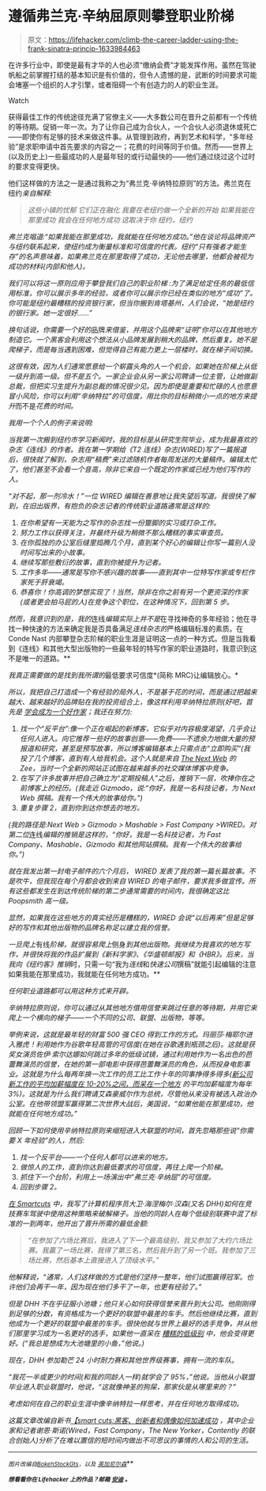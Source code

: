 # 遵循弗兰克·辛纳屈原则攀登职业阶梯

> 原文：<https://lifehacker.com/climb-the-career-ladder-using-the-frank-sinatra-princip-1633984463>

在许多行业中，即使是最有才华的人也必须“缴纳会费”才能发挥作用。虽然在驾驶帆船之前掌握打结的基本知识是有价值的，但令人遗憾的是，武断的时间要求可能会堵塞一个组织的人才引擎，或者阻碍一个有创造力的人的职业生涯。

Watch

获得最佳工作的传统途径充满了官僚主义——大多数公司在晋升之前都有一个传统的等待期。促销一年一次。为了让你自己成为合伙人，一个合伙人必须退休或死亡——即使你有足够的技术来做这件事。从管理到政府，再到艺术和科学，“多年经验”是求职申请中首先要求的内容之一；花费的时间等同于价值。然而——世界上(以及历史上)一些最成功的人是最年轻的或行动最快的——他们通过绕过这个过时的要求变得更快。

他们这样做的方法之一是通过我称之为“弗兰克·辛纳特拉原则”的方法。弗兰克在纽约*亲自解释:*

> *这些小镇的忧郁*
> *它们正在融化*
> *我要在老纽约做一个全新的开始*
>  **如果我能在那里成功*
> *我会在任何地方成功*
> *这取决于你*
> *纽约，纽约**

*弗兰克唱道:“如果我能在那里成功，我就能在任何地方成功。”他在谈论将品牌资产与纽约联系起来，使纽约成为衡量标准和可信度的代表。纽约“只有强者才能生存”的名声意味着，如果弗兰克在那里取得了成功，无论他去哪里，他都会被视为成功的材料(内部和他人)。*

*我们可以将这一原则应用于攀登我们自己的职业阶梯 :为了满足给定任务的最低信用标准，你可以展示多年的经验，或者你可以展示你已经在类似的地方“成功”了。你可能是纽约最糟糕的投资银行家，但当你搬到肯塔基州，人们会说，“她是纽约的银行家。她一定很好……”*

*换句话说，你需要一个好的*品牌*来借鉴，并用这个品牌来“证明”你可以在其他地方制造它。一个黑客会利用这个想法从小品牌发展到稍大的品牌，然后重复。她不是爬梯子，而是每当遇到困难，但觉得自己有能力更上一层楼时，就在梯子间切换。*

*这很有效，因为人们通常愿意给一个崭露头角的人一个机会，如果她在阶梯上从低一级升到高一级。但不是五个。一家企业会从另一家公司聘请一位主管，让她做副总裁，但把实习生提升为副总裁的情况很少见。因为即使是重要和忙碌的人也愿意冒小风险，你可以利用“辛纳特拉”的可信度，用比你的目标稍微小一点的地方来提升*而不是*花费的时间。*

*我用一个个人的例子来说明:*

*当我第一次搬到纽约市学习新闻时，我的目标是从研究生院毕业，成为我最喜欢的杂志《连线》的作者。我在第一学期给《T2 连线》杂志(WIRED)写了一篇报道后，很快就了解到，杂志用“稿费”来过滤随机作者每周发送的大量稿件。编辑太忙了，他们甚至不会看一个音高，除非它来自一个既定的作家或已经为他们写作的人。*

*“对不起，那一剂冷水！”一位 *WIRED* 编辑在善意地让我失望后写道。我很快了解到，在旧出版界，有抱负的杂志记者的传统职业道路通常是这样的:*

1.  *在你希望有一天能为之写作的杂志找一份蹩脚的实习或打杂工作。*
2.  *努力工作以获得关注，并最终升级为稍微不那么糟糕的事实审查员。*
3.  *在你孤独的办公室后缝里捣腾几个月，直到某个好心的编辑让你写一篇别人没时间写出来的小故事。*
4.  *继续写那些敷衍的故事，直到你被提升为记者。*
5.  *工作多年——通常是写你不感兴趣的故事——直到其中一位特写作家或专栏作家死于肝衰竭。*
6.  *恭喜你！你高调的梦想实现了！当然，除非在你之前有另一个更资深的作家(或者更会拍马屁的人)在竞争这个职位，在这种情况下，回到第 5 步。*

*然而，我意识到的是，我的*连线*编辑实际上并不是*在寻找神奇的多年经验；他在寻找一种快速的方法来确定我是否具备满足*连线杂志的*严格编辑标准的素质。在 Conde Nast 内部攀登杂志阶梯的职业生涯是证明这一点的一种方式。但是当我看到《连线》和其他大型出版物的一些最年轻的特写作家的职业道路时，我意识到这不是唯一的道路。**

*我真正需要做的是找到我所谓的*最低要求可信度*(简称 MRC)让编辑放心。*

*所以，我把自己打造成一个有经验的局外人，不是基于花的时间，而是通过把越来越大、越来越好的品牌贴在我的投资组合上，像这样利用辛纳特拉原则(好吧，首先是 [学会成为一个好作家](https://www.linkedin.com/pulse/article/20140820222906-7374576-ben-franklin-s-secret-to-becoming-a-better-writer)；我还在努力):*

1.  *找一个“反平台”:像一个正在崛起的新博客，它似乎对内容极度渴望，几乎会让任何人进入。向它推荐一些好的故事创意——免费——不遗余力地做大量的预报道和研究，甚至是预写故事，所以博客编辑基本上只需点击“立即购买”(我投了几个博客，直到有人给我机会。这个人就是来自 [The Next Web](http://thenextweb.com/) 的 Zee，当时一个全新的网站正试图在越来越多的社交媒体博客中竞争。*
2.  *在写了许多故事并把自己确立为“定期投稿人”之后，推销下一层，吹捧你在之前博客上的经历。(我走近 Gizmodo，说:“你好，我是一名科技记者，为 Next Web 撰稿。我有一个伟大的故事给你。”)*
3.  *重复步骤 2，直到你到达你想去的地方。*

*(我的路径是:Next Web > Gizmodo > Mashable > Fast Company >*WIRED*。对第二位*连线*编辑的推销是这样的，“你好，我是一名科技记者，为 Fast Company、Mashable、Gizmodo 和其他网站撰稿。我有一个伟大的故事给你。”)*

*就在我发出第一封电子邮件的六个月后， *WIRED* 发表了我的第一篇长篇故事。不是吹牛，但我现在每个月都会收到来自 *WIRED* 的电子邮件，要求我多做宣传。所有这些都发生在到达传统阶梯的第二步通常需要的时间内，我很确定这比 Poopsmith 高一级。*

*显然，如果我在这些地方的真实经历是糟糕的，WIRED 会说“以后再来”但是足够好的写作和其他出版物的品牌名称足以建立我的信誉。*

*一旦爬上*有线*阶梯，就很容易爬上*侧身*到其他出版物。我继续为我喜欢的地方写作，并很快将我的作品扩展到《新科学家》、《华盛顿邮报》和《HBR》。后来，当我向《纽约客》推销*时，只需一句“我为*连线*和*快速公司*撰稿”就能引起编辑的注意如果我能在那里成功，我就能在任何地方成功。**

*任何职业道路都可以用这种方式来开辟。*

*辛纳特拉原则说，你可以通过从其他地方借用信誉来跳过任意的等待期，并用它来爬上一个横向的梯子——一个不同的公司、联盟、出版物，等等。*

*举例来说，这就是最年轻的财富 500 强 CEO 得到工作的方式。玛丽莎·梅耶尔进入雅虎！利用她作为谷歌年轻高管的可信度(在她在谷歌遇到瓶颈之后)。这就是获奖女演员佐伊·索尔达娜如何跳过多年的低级试镜，通过利用她作为一名出色的芭蕾舞演员的信誉，在她的第一部电影中获得芭蕾舞演员的角色，从而投身电影事业。这就是为什么每两年换一次工作的员工比工作十年的同事挣得多得多([新公司新工作的平均加薪幅度在 10-20%之间，而呆在一个地方](http://www.usatoday.com/story/money/personalfinance/2013/09/18/how-much-of-a-pay-raise-can-you-expect-in-2014/2832791/) 的平均加薪幅度为每年 3%)。这就是为什么我们聘请艾森豪威尔作为总统，尽管他从来没有被选入政治办公室。在他带领盟军赢得第二次世界大战后，美国说，“如果他能在那里成功，他就能在任何地方成功。”*

*回顾一下如何使用辛纳特拉原则来缩短进入大联盟的时间，首先忽略那些说“你需要 X 年经验”的人，然后:*

1.  *找一个反平台——一个任何人都可以进来的地方。*
2.  *做惊人的工作，直到你达到最低要求的可信度，再往上爬一个阶梯。*
3.  *抓住下一个台阶，利用上一场演出中“弗兰克·辛纳屈”的可信度。*
4.  *回到步骤 2。*

*[在 *Smartcuts*](http://www.shanesnow.com/smartcuts) 中，我写了计算机程序员大卫·海涅梅尔·汉森(又名 DHH)如何在竞技赛车驾驶中使用这种策略来破解梯子。当他的同龄人在每个低级别联赛中混了标准的一到两年，他开出了晋升所需的最低金额:*

> *“在参加了六场比赛后，我进入了下一个最高级别，我又参加了大约六场比赛。我赢了一场比赛，我得了第三名，然后我升到了另一个班。我参加了三场比赛，然后基本上直接进入了顶级水平。”*

*他解释说，“通常，人们这样做的方式是他们坚持一整年，他们试图赢得冠军。也许他们会再干一年，因为现在他们多干了一年，也更有经验了。”*

*但是 DHH 不在乎征服小池塘；他只关心如何获得信誉来晋升到大公司。他刚刚得到足够的分数，有资格成为一个更好的联盟中最差的车手。然后他继续比赛，直到他成为一个更好的联盟中最差的车手。很快他就与世界上最好的选手竞争，并从他们那里学习成为一名更好的选手，如果他一直呆在 [糟糕的低级别](https://lifehacker.com/five-career-mistakes-that-might-be-holding-you-back-1596535994) 中，他会变得更好。(“我总是想成为大池塘里的小鱼，”他说。)*

*现在，DHH 参加勒芒 24 小时耐力赛和其他世界级赛事，拥有一流的车队。*

*“我花一半或更少的时间(和我的同龄人一样)就学会了 95%，”他说。当他从小联盟毕业进入职业联盟时，他说，“这就像神圣的狗屎，那家伙是从哪里来的？”*

*考虑如何在自己的职业生涯中像辛纳特拉一样思考，并在任何地方取得成功。*

**这篇文章改编自新书*[*【smart cuts:黑客、创新者和偶像如何加速成功*](http://www.amazon.com/gp/product/0062302450/?asc_campaign=InlineText&asc_refurl=https://lifehacker.com/climb-the-career-ladder-using-the-frank-sinatra-princip-1633984463&asc_source=&tag=kinjalifehackerlink-20) *，其中企业家和记者谢恩·斯诺(Wired，Fast Company，The New Yorker，Contently 的联合创始人)分析了在难以置信的短时间内做出不可思议的事情的人和公司的生活。**

* * *

*<small>*图片改编自*</small>[<small>*BokehStock*</small>](http://www.shutterstock.com/pic.mhtml?id=63578668&src=id)<small></small>*[<small>*Gts*</small>](http://www.shutterstock.com/pic.mhtml?id=156509375&src=id)<small>*，以及*</small> [<small>*英加尼尔森*</small>](http://www.shutterstock.com/pic.mhtml?id=94317256&src=id)<small></small>**

**<small>*想看看你在 Lifehacker 上的作品？邮箱*</small> [<small>*安迪*</small>](mailto:andy@lifehacker.com) <small>*。*</small>**